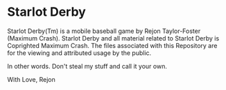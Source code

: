 # Starlot Derby

Starlot Derby(Tm) is a mobile baseball game by Rejon Taylor-Foster (Maximum Crash). 
Starlot Derby and all material related to Starlot Derby is Coprighted Maximum Crash. 
The files associated with this Repository are for the viewing and attributed usage by the public. 
 
In other words. Don't steal my stuff and call it your own. 

With Love, 
Rejon 
